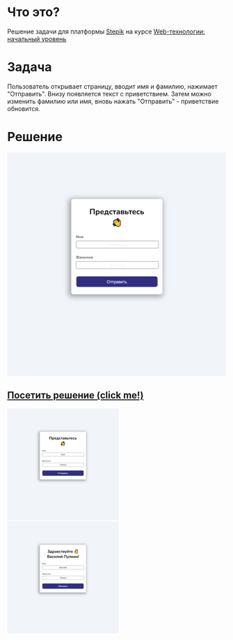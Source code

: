 # Что это?

Решение задачи для платформы [Stepik](https://stepik.org) на курсе [Web-технологии: начальный уровень](https://stepik.org/lesson/655594/step/5?unit=652533)

# Задача

Пользователь открывает страницу, вводит имя и фамилию, нажимает "Отправить". Внизу появляется текст с приветствием. Затем можно изменить фамилию или имя, вновь нажать "Отправить" - приветствие обновится.

# Решение

<img src="screenshots\1.jpg" width="512" height="512">

## [Посетить решение (click me!)](https://naivrick.github.io/stepik_solution_6.3/)

<img src="screenshots\2.jpg" width="256" height="256">
<img src="screenshots\3.jpg" width="256" height="256">
